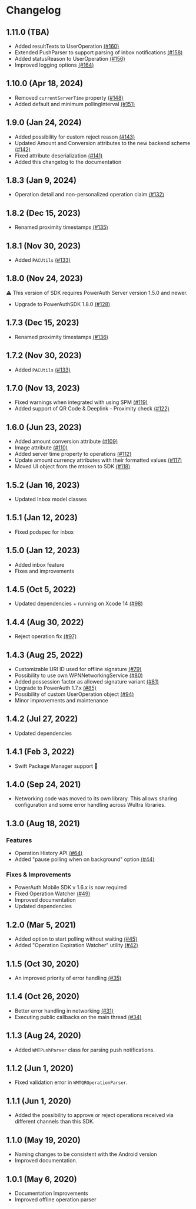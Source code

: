 # Changelog

## 1.11.0 (TBA)

- Added resultTexts to UserOperation [(#160)](https://github.com/wultra/mtoken-sdk-ios/pull/160)
- Extended PushParser to support parsing of inbox notifications [(#158)](https://github.com/wultra/mtoken-sdk-ios/pull/158)
- Added statusReason to UserOperation [(#156)](https://github.com/wultra/mtoken-sdk-ios/pull/156)
- Improved logging options [(#164)](https://github.com/wultra/mtoken-sdk-ios/pull/164)

## 1.10.0 (Apr 18, 2024)

- Removed `currentServerTime` property [(#148)](https://github.com/wultra/mtoken-sdk-android/pull/139)
- Added default and minimum pollingInterval [(#151)](https://github.com/wultra/mtoken-sdk-ios/pull/151)

## 1.9.0 (Jan 24, 2024)

- Added possibility for custom reject reason [(#143)](https://github.com/wultra/mtoken-sdk-ios/pull/143)
- Updated Amount and Conversion attributes to the new backend scheme [(#142)](https://github.com/wultra/mtoken-sdk-ios/pull/142)
- Fixed attribute deserialization [(#141)](https://github.com/wultra/mtoken-sdk-ios/pull/141)
- Added this changelog to the documentation

## 1.8.3 (Jan 9, 2024)

- Operation detail and non-personalized operation claim [(#132)](https://github.com/wultra/mtoken-sdk-ios/pull/132)

## 1.8.2 (Dec 15, 2023)

- Renamed proximity timestamps [(#135)](https://github.com/wultra/mtoken-sdk-ios/pull/135)

## 1.8.1 (Nov 30, 2023)

- Added `PACUtils` [(#133)](https://github.com/wultra/mtoken-sdk-ios/pull/133)

## 1.8.0 (Nov 24, 2023)

⚠️ This version of SDK requires PowerAuth Server version 1.5.0 and newer.

- Upgrade to PowerAuthSDK 1.8.0 [(#128)](https://github.com/wultra/mtoken-sdk-ios/pull/128)

## 1.7.3 (Dec 15, 2023)

- Renamed proximity timestamps [(#136)](https://github.com/wultra/mtoken-sdk-ios/pull/136)

## 1.7.2 (Nov 30, 2023)

- Added `PACUtils` [(#133)](https://github.com/wultra/mtoken-sdk-ios/pull/133)

## 1.7.0 (Nov 13, 2023)

- Fixed warnings when integrated with using SPM [(#119)](https://github.com/wultra/mtoken-sdk-ios/pull/119)
- Added support of QR Code & Deeplink - Proximity check [(#122)](https://github.com/wultra/mtoken-sdk-ios/pull/122)


## 1.6.0 (Jun 23, 2023)

- Added amount conversion attribute [(#109)](https://github.com/wultra/mtoken-sdk-ios/pull/109)
- Image attribute [(#110)](https://github.com/wultra/mtoken-sdk-ios/pull/110)
- Added server time property to operations [(#112)](https://github.com/wultra/mtoken-sdk-ios/pull/112)
- Update amount currency attributes with their formatted values [(#117)](https://github.com/wultra/mtoken-sdk-ios/pull/117)
- Moved UI object from the mtoken to SDK [(#118)](https://github.com/wultra/mtoken-sdk-ios/pull/118)


## 1.5.2  (Jan 16, 2023)

- Updated Inbox model classes

## 1.5.1 (Jan 12, 2023)

- Fixed podspec for inbox

## 1.5.0 (Jan 12, 2023)

- Added inbox feature
- Fixes and improvements


## 1.4.5 (Oct 5, 2022)

- Updated dependencies + running on Xcode 14 [(#98)](https://github.com/wultra/mtoken-sdk-ios/pull/98)

## 1.4.4 (Aug 30, 2022)

- Reject operation fix [(#97)](https://github.com/wultra/mtoken-sdk-ios/pull/97)

## 1.4.3 (Aug 25, 2022)

- Customizable URI ID used for offline signature [(#79)](https://github.com/wultra/mtoken-sdk-ios/pull/79)
- Possibility to use own WPNNetworkingService [(#80)](https://github.com/wultra/mtoken-sdk-ios/pull/80)
- Added possession factor as allowed signature variant [(#81)](https://github.com/wultra/mtoken-sdk-ios/pull/81)
- Upgrade to PowerAuth 1.7.x [(#85)](https://github.com/wultra/mtoken-sdk-ios/pull/85)
- Possibility of custom UserOperation object [(#94)](https://github.com/wultra/mtoken-sdk-ios/pull/94)
- Minor improvements and maintenance


## 1.4.2 (Jul 27, 2022)

- Updated dependencies

## 1.4.1 (Feb 3, 2022)

- Swift Package Manager support 🚀

## 1.4.0 (Sep 24, 2021)

- Networking code was moved to its own library. This allows sharing configuration and some error handling across Wultra libraries.

## 1.3.0 (Aug 18, 2021)

### Features

- Operation History API [(#64)](https://github.com/wultra/mtoken-sdk-ios/pull/64)
- Added "pause polling when on background" option [(#44)](https://github.com/wultra/mtoken-sdk-ios/pull/44)

### Fixes & Improvements

- PowerAuth Mobile SDK v 1.6.x is now required
- Fixed Operation Watcher [(#49)](https://github.com/wultra/mtoken-sdk-ios/pull/49)
- Improved documentation
- Updated dependencies


## 1.2.0 (Mar 5, 2021)

- Added option to start polling without waiting [(#45)](https://github.com/wultra/mtoken-sdk-ios/pull/45)
- Added "Operation Expiration Watcher" utility [(#42)](https://github.com/wultra/mtoken-sdk-ios/pull/42)

## 1.1.5 (Oct 30, 2020)

- An improved priority of error handling [(#35)](https://github.com/wultra/mtoken-sdk-ios/pull/35)

## 1.1.4 (Oct 26, 2020)

- Better error handling in networking [(#31)](https://github.com/wultra/mtoken-sdk-ios/pull/31)
- Executing public callbacks on the main thread [(#34)](https://github.com/wultra/mtoken-sdk-ios/pull/34)


## 1.1.3 (Aug 24, 2020)

- Added `WMTPushParser` class for parsing push notifications.

## 1.1.2 (Jun 1, 2020)

- Fixed validation error in `WMTQROperationParser`.

## 1.1.1 (Jun 1, 2020)

- Added the possibility to approve or reject operations received via different channels than this SDK.

## 1.1.0 (May 19, 2020)

- Naming changes to be consistent with the Android version
- Improved documentation.

## 1.0.1 (May 6, 2020)

- Documentation Improvements
- Improved offline operation parser

